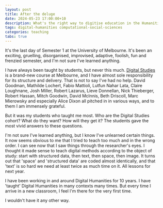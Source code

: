 ```yaml
---
layout: post
title: After the deluge
date: 2024-05-23 17:00:00+10
description: What's the right way to digitise education in the Humanities and Social Sciences?
tags: digital-humanities computational-social-sciences
categories: teaching
tabs: true
---
```


It's the last day of Semester 1 at the University of Melbourne. It's been an exciting, gruelling, disorganised, improvised, adaptive, foolish, fun and frenzied semester, and I'm not sure I've learned anything.

I have always been taught by students, but never this much. [Digital Studies](https://study.unimelb.edu.au/find/courses/minor/digital-studies-minor/) is a brand-new course at Melbourne, and I have almost sole responsibility for its structure and delivery. That is not to say I've had no help. David Goodman, Mathilde Lochert, Fabio Mattioli, Lutfun Nahar Lata, Claire Loughnane, Josh Miller, Robert Lazarus, Lieve Donnellan, Nick Thieberger, Robert Hassan, Mitch Goodwin, David McInnis, Beth Driscoll, Marc Mierowsky and especially Alice Dixon all pitched in in various ways, and to them I am immensely grateful.

But it was my students who taught me most. Who are the Digital Studies cohort? What do they want? How will they get it? The students gave the most vivid answers to these questions.

I'm not sure I've learned anything, but I know I've unlearned certain things. It now seems obvious to me that I tried to teach too much and in the wrong order. I can see now that I saw things through the researcher's eyes. I thought it made sense to teach digital methods according to the object of study: start with structured data, then text, then space, then image. It turns out that 'space' and 'structured data' are coded almost identically, and that 'text' is so hard we need at least twice as much time on it. All lessons for next year.

I have been working in and around Digital Humanities for 10 years. I have 'taught' Digital Humanities in many contexts many times. But every time I arrive in a new classroom, I feel I'm there for the very first time.

I wouldn't have it any other way.